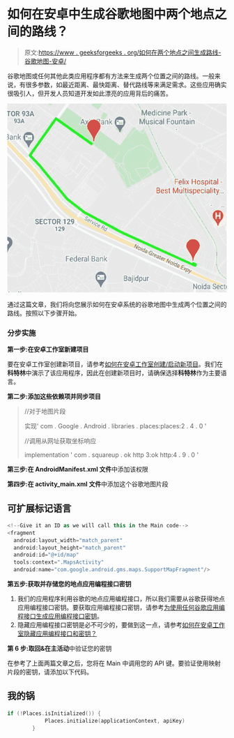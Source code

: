 # 如何在安卓中生成谷歌地图中两个地点之间的路线？

> 原文:[https://www . geeksforgeeks . org/如何在两个地点之间生成路线-谷歌地图-安卓/](https://www.geeksforgeeks.org/how-to-generate-route-between-two-locations-in-google-map-in-android/)

谷歌地图或任何其他此类应用程序都有方法来生成两个位置之间的路线。一般来说，有很多参数，如最近距离、最快距离、替代路线等来满足需求。这些应用确实很吸引人，但开发人员知道开发如此漂亮的应用背后的痛苦。

![](img/176b14160251a7ac75482db25edf0cd5.png)

通过这篇文章，我们将向您展示如何在安卓系统的谷歌地图中生成两个位置之间的路线。按照以下步骤开始。

### **分步实施**

**第一步:在安卓工作室新建项目**

要在安卓工作室创建新项目，请参考[如何在安卓工作室创建/启动新项目](https://www.geeksforgeeks.org/android-how-to-create-start-a-new-project-in-android-studio/)。我们在**科特林**中演示了该应用程序，因此在创建新项目时，请确保选择**科特林**作为主要语言。

**第二步:添加这些依赖项并同步项目**

> //对于地图片段
> 
> 实现' com . Google . Android . libraries . places:places:2 . 4 . 0 '
> 
> //调用从网址获取坐标响应
> 
> implementation ' com . squareup . ok http 3:ok http:4 . 9 . 0 '

**第三步:在 AndroidManifest.xml 文件**中添加该权限

> <manifest></manifest>

**第四步:在 activity_main.xml 文件**中添加这个谷歌地图片段

## 可扩展标记语言

```kt
<!--Give it an ID as we will call this in the Main code-->
<fragment
  android:layout_width="match_parent"
  android:layout_height="match_parent"
  android:id="@+id/map"
  tools:context=".MapsActivity"
  android:name="com.google.android.gms.maps.SupportMapFragment"/>
```

**第五步:获取并存储您的地点应用编程接口密钥**

1.  我们的应用程序利用谷歌的地点应用编程接口，所以我们需要从谷歌获得地点应用编程接口密钥。要获取应用编程接口密钥，请参考[为使用任何谷歌应用编程接口生成应用编程接口密钥](https://www.geeksforgeeks.org/generating-api-keys-for-using-any-google-apis/)。
2.  隐藏应用编程接口密钥是必不可少的，要做到这一点，请参考[如何在安卓工作室隐藏应用编程接口和密钥？](https://www.geeksforgeeks.org/how-to-hide-api-and-secret-keys-in-android-studio/)

**第 6 步:取回&在主活动**中验证您的密钥

在参考了上面两篇文章之后，您将在 Main 中调用您的 API 键。要验证使用映射片段的密钥，请添加以下代码。

## 我的锅

```kt
if (!Places.isInitialized()) {
            Places.initialize(applicationContext, apiKey)
        }
```